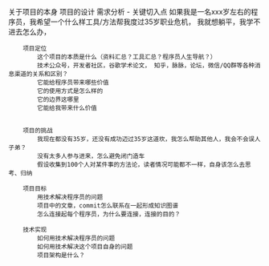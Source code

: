 关于项目的本身
	项目的设计
		需求分析 - 关键切入点
			如果我是一名xxx岁左右的程序员，我希望一个什么样工具/方法帮我度过35岁职业危机，
			我就想躺平，我学不进去怎么办，			

		项目定位
			这个项目的本质是什么（资料汇总？工具汇总？程序员人生导航？）
			技术公众号，开发者社区，谷歌学术论文， 知乎，脉脉，论坛，微信/QQ群等各种消息渠道的关系和区别？
			它能给程序员带来哪些价值
			它的使用方式是怎么样的
			它的边界这哪里
			它能给我带来什么价值

		
		项目的挑战
			我现在都没有35岁，还没有成功迈过35岁这道坎，我怎么帮助其他人，我会不会误人子弟？
			没有太多人参与进来，怎么避免闭门造车
			假设收集到100个人对某件事的方法论，读者情况可能都不一样，自身该怎么去思考、归纳

		项目目标
			用技术解决程序员的问题
			项目中的文章，commit怎么联系在一起形成知识图谱
			怎么连接起每个程序员，为什么要连接，连接的目的？

		技术实现
			如何用技术解决程序员的问题
			如何用技术解决这个项目自身的问题
			项目架构是什么？
